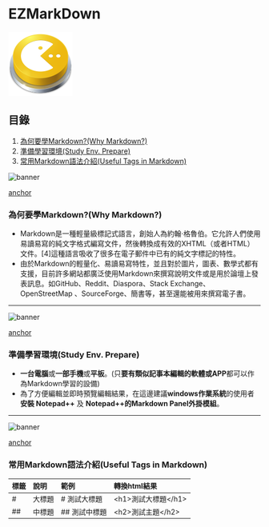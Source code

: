 # EZMarkDown
![site-logo](images/site-logo.png)

## 目錄
1. [為何要學Markdown?(Why Markdown?)](#why-markdown)
2. [準備學習環境(Study Env. Prepare)](#study-environment-prepare)
3. [常用Markdown語法介紹(Useful Tags in Markdown)](#useful-tags-in-markdown)

![banner](https://image.freepik.com/free-vector/colorful-abstract-banner-design-templates_53876-60595.jpg)

[anchor](why-markdown)

### 為何要學Markdown?(Why Markdown?)
* Markdown是一種輕量級標記式語言，創始人為約翰·格魯伯。它允許人們使用易讀易寫的純文字格式編寫文件，然後轉換成有效的XHTML（或者HTML）文件。[4]這種語言吸收了很多在電子郵件中已有的純文字標記的特性。
* 由於Markdown的輕量化、易讀易寫特性，並且對於圖片，圖表、數學式都有支援，目前許多網站都廣泛使用Markdown來撰寫說明文件或是用於論壇上發表訊息。如GitHub、Reddit、Diaspora、Stack Exchange、OpenStreetMap 、SourceForge、簡書等，甚至還能被用來撰寫電子書。
-----

![banner](https://image.freepik.com/free-vector/vector-abstract-banner-modern-web-template_53295-38.jpg)

[anchor](study-environment-prepare)

### 準備學習環境(Study Env. Prepare)

* **一台電腦**或**一部手機**或**平板**。(只**要有類似記事本編輯的軟體或APP**都可以作為Markdown學習的設備)
* 為了方便編輯並即時預覽編輯結果，在這邊建議**windows作業系統**的使用者**安裝 Notepad++** 及 **Notepad++的Markdown Panel外掛模組**。

-----

![banner](https://image.freepik.com/free-vector/colorful-abstract-banner-design-templates_53876-60598.jpg)

[anchor](useful-tags-in-markdown)

### 常用Markdown語法介紹(Useful Tags in Markdown)
標籤 | 說明 | 範例 | 轉換html結果
:-- | :-- | :-- | :--
#| 大標題 | # 測試大標題 | &lt;h1&gt;測試大標題&lt;/h1&gt;
##| 中標題 | ## 測試中標題 | &lt;h2&gt;測試主題&lt;/h2&gt;
